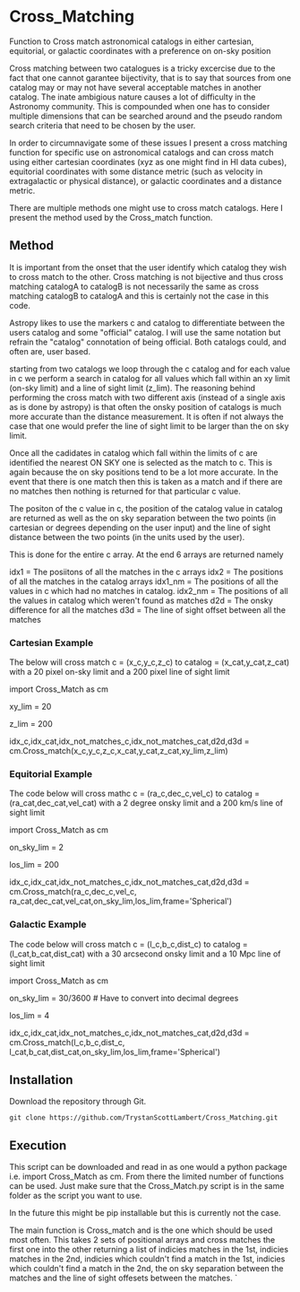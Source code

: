 # Cross_Matching
Function to Cross match astronomical catalogs in either cartesian, equitorial, or galactic coordinates with a preference on on-sky position

Cross matching between two catalogues is a tricky excercise due to the fact that one cannot garantee bijectivity, that is to say that sources from one catalog may or may not have several acceptable matches in another catalog. The inate ambigious nature causes a lot of difficulty in the Astronomy community. This is compounded when one has to consider multiple dimensions that can be searched around and the pseudo random search criteria that need to be chosen by the user. 

In order to circumnavigate some of these issues I present a cross matching function for specific use on astronomical catalogs and can cross match using either cartesian coordinates (xyz as one might find in HI data cubes), equitorial coordinates with some distance metric (such as velocity in extragalactic or physical distance), or galactic coordinates and a distance metric. 

There are multiple methods one might use to cross match catalogs. Here I present the method used by the Cross_match function. 

## Method

It is important from the onset that the user identify which catalog they wish to cross match to the other. Cross matching is not bijective and thus cross matching catalogA to catalogB is not necessarily the same as cross matching catalogB to catalogA and this is certainly not the case in this code. 

Astropy likes to use the markers c and catalog to differentiate between the users catalog and some "official" catalog. I will use the same notation but refrain the "catalog" connotation of being official. Both catalogs could, and often are, user based. 

starting from two catalogs we loop through the c catalog and for each value in c we perform a search in catalog for all values which fall within an xy limit (on-sky limit) and a line of sight limit (z_lim). The reasoning behind performing the cross match with two different axis (instead of a single axis as is done by astropy) is that often the onsky position of catalogs is much more accurate than the distance measurement. It is often if not always the case that one would prefer the line of sight limit to be larger than the on sky limit. 

Once all the cadidates in catalog which fall within the limits of c are identified the nearest ON SKY one is selected as the match to c. This is again because the on sky positions tend to be a lot more accurate. In the event that there is one match then this is taken as a match and if there are no matches then nothing is returned for that particular c value. 

The positon of the c value in c, the position of the catalog value in catalog are returned as well as the on sky separation between the two points (in cartesian or degrees depending on the user input) and the line of sight distance between the two points (in the units used by the user). 

This is done for the entire c array. At the end 6 arrays are returned namely 

idx1 = The posiitons of all the matches in the c arrays 
idx2 = The positions of all the matches in the catalog arrays 
idx1_nm = The positions of all the values in c which had no matches in catalog. 
idx2_nm = The positions of all the values in catalog which weren't found as matches 
d2d = The onsky difference for all the matches 
d3d = The line of sight offset between all the matches

### Cartesian Example
The below will cross match c = (x_c,y_c,z_c) to catalog = (x_cat,y_cat,z_cat) with a 20 pixel on-sky limit and a 200 pixel line of sight limit

import Cross_Match as cm

xy_lim = 20

z_lim = 200

idx_c,idx_cat,idx_not_matches_c,idx_not_matches_cat,d2d,d3d = cm.Cross_match(x_c,y_c,z_c,x_cat,y_cat,z_cat,xy_lim,z_lim)

### Equitorial Example
The code below will cross mathc c = (ra_c,dec_c,vel_c) to catalog = (ra_cat,dec_cat,vel_cat) with a 2 degree onsky limit and a 200 km/s line of sight limit

import Cross_Match as cm 

on_sky_lim = 2

los_lim = 200

idx_c,idx_cat,idx_not_matches_c,idx_not_matches_cat,d2d,d3d = cm.Cross_match(ra_c,dec_c,vel_c,
                                            ra_cat,dec_cat,vel_cat,on_sky_lim,los_lim,frame='Spherical')


### Galactic Example
The code below will cross match c = (l_c,b_c,dist_c) to catalog = (l_cat,b_cat,dist_cat) with a 30 arcsecond onsky limit and a 10 Mpc line of sight limit 

import Cross_Match as cm 

on_sky_lim = 30/3600 # Have to convert into decimal degrees

los_lim = 4

idx_c,idx_cat,idx_not_matches_c,idx_not_matches_cat,d2d,d3d = cm.Cross_match(l_c,b_c,dist_c,
                                            l_cat,b_cat,dist_cat,on_sky_lim,los_lim,frame='Spherical')

## Installation

Download the repository through Git.

`git clone https://github.com/TrystanScottLambert/Cross_Matching.git`

## Execution
This script can be downloaded and read in as one would a python package i.e. import Cross_Match as cm. From there the limited number of functions can be used. Just make sure that the Cross_Match.py script is in the same folder as the script you want to use. 

In the future this might be pip installable but this is currently not the case.

The main function is Cross_match and is the one which should be used most often. This takes 2 sets of positional arrays and cross matches the first one into the other returning a list of indicies matches in the 1st, indicies matches in the 2nd, indicies which couldn't find a match in the 1st, indicies which couldn't find a match in the 2nd, the on sky separation between the matches and the line of sight offesets between the matches. 
`
